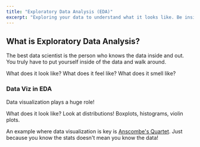 ```yaml
---
title: "Exploratory Data Analysis (EDA)"
excerpt: "Exploring your data to understand what it looks like. Be inside of it!"
---
```


## What is Exploratory Data Analysis?
The best data scientist is the person who knows the data inside and out. You truly have to put yourself inside of the data and walk around.

What does it look like? What does it feel like? What does it smell like? 



### Data Viz in EDA
Data visualization plays a huge role!

What does it look like? Look at distributions! Boxplots, histograms, violin plots.

An example where data visualization is key is [Anscombe's Quartet](https://en.wikipedia.org/wiki/Anscombe%27s_quartet). Just because you know the stats doesn't mean you know the data!
